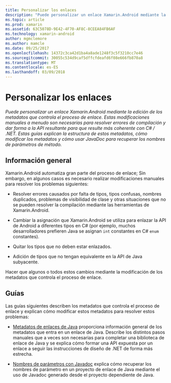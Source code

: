 ```yaml
---
title: Personalizar los enlaces
description: "Puede personalizar un enlace Xamarin.Android mediante la edición de los metadatos que controla el proceso de enlace. Estas modificaciones manuales a menudo son necesarias para resolver errores de compilación y dar forma a la API resultante para que resulte más coherente con C# / .NET. Estas guías explican la estructura de estos metadatos, cómo modificar los metadatos y cómo usar JavaDoc para recuperar los nombres de parámetros de método."
ms.topic: article
ms.prod: xamarin
ms.assetid: 63C5078D-9E42-4F70-AF8C-8CEEA84FB6AF
ms.technology: xamarin-android
author: mgmclemore
ms.author: mamcle
ms.date: 09/25/2017
ms.openlocfilehash: 14372c3ca42d1ba4a8ade1248f3c5f3210cc7e46
ms.sourcegitcommit: 30055c534d9caf5dffcfdeafd6f08e666fb870a8
ms.translationtype: MT
ms.contentlocale: es-ES
ms.lasthandoff: 03/09/2018
---
```

# <a name="customizing-bindings"></a>Personalizar los enlaces

_Puede personalizar un enlace Xamarin.Android mediante la edición de los metadatos que controla el proceso de enlace. Estas modificaciones manuales a menudo son necesarias para resolver errores de compilación y dar forma a la API resultante para que resulte más coherente con C# / .NET. Estas guías explican la estructura de estos metadatos, cómo modificar los metadatos y cómo usar JavaDoc para recuperar los nombres de parámetros de método._


## <a name="overview"></a>Información general
 
Xamarin.Android automatiza gran parte del proceso de enlace; Sin embargo, en algunos casos es necesario realizar modificaciones manuales para resolver los problemas siguientes:

-   Resolver errores causados por falta de tipos, tipos confusas, nombres duplicados, problemas de visibilidad de clase y otras situaciones que no se pueden resolver la compilación mediante las herramientas de Xamarin.Android. 

-   Cambiar la asignación que Xamarin.Android se utiliza para enlazar la API de Android a diferentes tipos en C# (por ejemplo, muchos desarrolladores prefieren Java se asignan `int` constantes en C# `enum` constantes).

-   Quitar los tipos que no deben estar enlazados. 

-   Adición de tipos que no tengan equivalente en la API de Java subyacente. 

Hacer que algunos o todos estos cambios mediante la modificación de los metadatos que controla el proceso de enlace.


## <a name="guides"></a>Guías

Las guías siguientes describen los metadatos que controla el proceso de enlace y explican cómo modificar estos metadatos para resolver estos problemas:

-   [Metadatos de enlaces de Java](~/android/platform/binding-java-library/customizing-bindings/java-bindings-metadata.md) proporciona información general de los metadatos que entra en un enlace de Java.
    Describe los distintos pasos manuales que a veces son necesarias para completar una biblioteca de enlace de Java y se explica cómo formar una API expuesta por un enlace a seguir las instrucciones de diseño de .NET de forma más estrecha.

-   [Nombres de parámetros con Javadoc](~/android/platform/binding-java-library/customizing-bindings/naming-parameters-with-javadoc.md) explica cómo recuperar los nombres de parámetro en un proyecto de enlace de Java mediante el uso de Javadoc generado desde el proyecto dependiente de Java.


 

